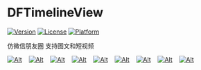 DFTimelineView
=============
[![Version](https://img.shields.io/cocoapods/v/DFTimelineView.svg?style=flat)](http://cocoapods.org/pods/DFTimelineView)
[![License](https://img.shields.io/cocoapods/l/DFTimelineView.svg?style=flat)](http://cocoapods.org/pods/DFTimelineView)
[![Platform](https://img.shields.io/cocoapods/p/DFTimelineView.svg?style=flat)](http://cocoapods.org/pods/DFTimelineView)

仿微信朋友圈 支持图文和短视频

[![Alt][screenshot1_thumb]][screenshot1]    [![Alt][screenshot2_thumb]][screenshot2]    [![Alt][screenshot3_thumb]][screenshot3]    [![Alt][screenshot4_thumb]][screenshot4]    [![Alt][screenshot5_thumb]][screenshot5]    [![Alt][screenshot6_thumb]][screenshot6]    [![Alt][screenshot7_thumb]][screenshot7]    [![Alt][screenshot8_thumb]][screenshot8]    [![Alt][screenshot8_thumb]][screenshot8]

[screenshot1_thumb]: http://file-cdn.datafans.net/github/dftimelineview/1.jpg_250.jpeg
[screenshot1]: http://file-cdn.datafans.net/github/dftimelineview/1.jpg
[screenshot2_thumb]: http://file-cdn.datafans.net/github/dftimelineview/2.jpg_250.jpeg
[screenshot2]: http://file-cdn.datafans.net/github/dftimelineview/2.jpg
[screenshot3_thumb]: http://file-cdn.datafans.net/github/dftimelineview/3.jpg_250.jpeg
[screenshot3]: http://file-cdn.datafans.net/github/dftimelineview/3.jpg
[screenshot4_thumb]: http://file-cdn.datafans.net/github/dftimelineview/4.jpg_250.jpeg
[screenshot4]: http://file-cdn.datafans.net/github/dftimelineview/4.jpg
[screenshot5_thumb]: http://file-cdn.datafans.net/github/dftimelineview/5.jpg_250.jpeg
[screenshot5]: http://file-cdn.datafans.net/github/dftimelineview/5.jpg
[screenshot6_thumb]: http://file-cdn.datafans.net/github/dftimelineview/6.jpg_250.jpeg
[screenshot6]: http://file-cdn.datafans.net/github/dftimelineview/6.jpg
[screenshot7_thumb]: http://file-cdn.datafans.net/github/dftimelineview/7.jpg_250.jpeg
[screenshot7]: http://file-cdn.datafans.net/github/dftimelineview/7.jpg
[screenshot8_thumb]: http://file-cdn.datafans.net/github/dftimelineview/8.jpg_250.jpeg
[screenshot8]: http://file-cdn.datafans.net/github/dftimelineview/8.jpg
[screenshot9_thumb]: http://file-cdn.datafans.net/github/dftimelineview/9.jpg_250.jpeg
[screenshot9]: http://file-cdn.datafans.net/github/dftimelineview/9.jpg

